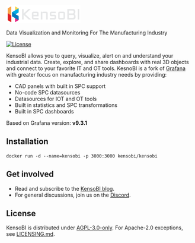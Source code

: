 ![KensoBi](kensobi/Kenso_transparent_200.png)

Data Visualization and Monitoring For The Manufacturing Industry


[![License](https://img.shields.io/github/license/kensobi/kensobi)](LICENSE)

KensoBI allows you to query, visualize, alert on and understand your industrial data. Create, explore, and share dashboards with real 3D objects and connect to your favorite IT and OT tools. 
KesnoBI is a fork of [Grafana](https://grafana.com/) with greater focus on manufacturing industry needs by providing: 
-	CAD panels with built in SPC support
-	No-code SPC datasources
-	Datasources for IOT and OT tools
-	Built in statistics and SPC transformations
-	Built in SPC dashboards

Based on Grafana version: **v9.3.1**


## Installation
```
docker run -d --name=kensobi -p 3000:3000 kensobi/kensobi
```

## Get involved
- Read and subscribe to the [KensoBI blog](https://blog.kensobi.com/).
- For general discussions, join us on the [Discord](https://discord.gg/ptbm5RJg).

## License

KensoBI is distributed under [AGPL-3.0-only](LICENSE). For Apache-2.0 exceptions, see [LICENSING.md](https://github.com/kensobi/kensobi/blob/HEAD/LICENSING.md).
